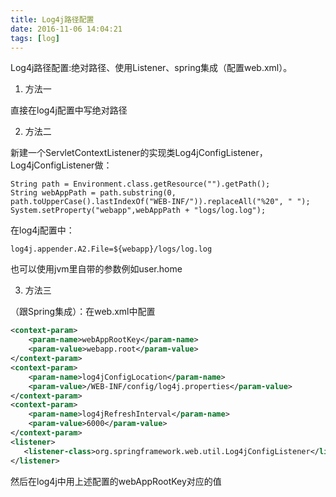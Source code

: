 ```yaml
---
title: Log4j路径配置
date: 2016-11-06 14:04:21
tags: [log]
---
```

Log4j路径配置:绝对路径、使用Listener、spring集成（配置web.xml）。
<!--more-->

1.  方法一

直接在log4j配置中写绝对路径

2.  方法二

新建一个ServletContextListener的实现类Log4jConfigListener，Log4jConfigListener做：

    String path = Environment.class.getResource("").getPath();  
    String webAppPath = path.substring(0, path.toUpperCase().lastIndexOf("WEB-INF/")).replaceAll("%20", " ");  
    System.setProperty("webapp",webAppPath + "logs/log.log"); 
在log4j配置中：

    log4j.appender.A2.File=${webapp}/logs/log.log  
也可以使用jvm里自带的参数例如user.home

3.  方法三

（跟Spring集成）：在web.xml中配置
```xml
<context-param>  
    <param-name>webAppRootKey</param-name>    
    <param-value>webapp.root</param-value>    
</context-param>   
<context-param>  
    <param-name>log4jConfigLocation</param-name>  
    <param-value>/WEB-INF/config/log4j.properties</param-value>  
</context-param>   
<context-param>  
    <param-name>log4jRefreshInterval</param-name>  
    <param-value>6000</param-value>  
</context-param>  
<listener>  
   <listener-class>org.springframework.web.util.Log4jConfigListener</listener-class>  
</listener> 
```
然后在log4j中用上述配置的webAppRootKey对应的值
